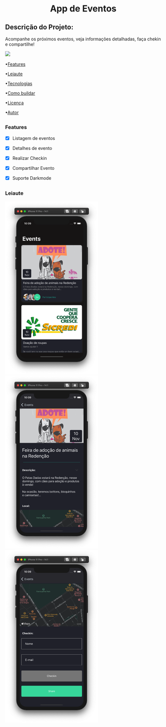 <h1 align="center"> App de Eventos </h1>

## Descrição do Projeto:

<p align="left"> Acompanhe os próximos eventos, veja informações detalhadas, faça chekin e compartilhe!</p>

<img src="https://img.shields.io/badge/ios-13.0-blue"/>

<p align="left">
 •<a href="#features">Features</a> 
 </p>
 •<a href="#leiaute">Leiaute</a>  
  </p>
 •<a href="#tecnologias">Tecnologias</a> 
  </p>
 •<a href="#build">Como buildar</a> 
  </p>
 •<a href="#licenc-a">Licença</a> 
  </p>
 •<a href="#autor">Autor</a>
</p>

##
### Features

- [x] Listagem de eventos
- [x] Detalhes de evento
- [x] Realizar Checkin
- [x] Compartilhar Evento
- [x] Suporte Darkmode


##
### Leiaute


<p float="center">
<img src="/AppImages/dark1.png"/ width="300">
<img src="/AppImages/dark2.png"/ width="300">
<img src="/AppImages/dark3.png"/ width="300">
</p>
